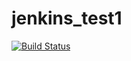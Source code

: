 # jenkins_test1
[![Build Status](http://43.204.38.43:8080/buildStatus/icon?job=Project-1%2FSCM_pipeline)](http://43.204.38.43:8080/job/Project-1/job/SCM_pipeline/)
